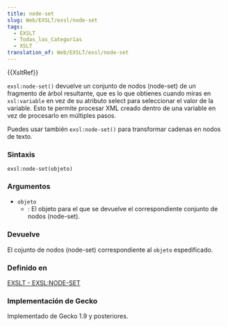 ```yaml
---
title: node-set
slug: Web/EXSLT/exsl/node-set
tags:
  - EXSLT
  - Todas_las_Categorías
  - XSLT
translation_of: Web/EXSLT/exsl/node-set
---
```


{{XsltRef}}

`exsl:node-set()` devuelve un conjunto de nodos (node-set) de un fragmento de árbol resultante, que es lo que obtienes cuando miras en `xsl:variable` en vez de su atributo select para seleccionar el valor de la variable. Esto te permite procesar XML creado dentro de una variable en vez de procesarlo en múltiples pasos.

Puedes usar también `exsl:node-set()` para transformar cadenas en nodos de texto.

### Sintaxis

```
exsl:node-set(objeto)
```

### Argumentos

- `objeto`
  - : El objeto para el que se devuelve el correspondiente conjunto de nodos (node-set).

### Devuelve

El cojunto de nodos (node-set) correspondiente al `objeto` espedificado.

### Definido en

[EXSLT - EXSL:NODE-SET](http://www.exslt.org/exsl/functions/node-set/index.html)

### Implementación de Gecko

Implementado de Gecko 1.9 y posteriores.
